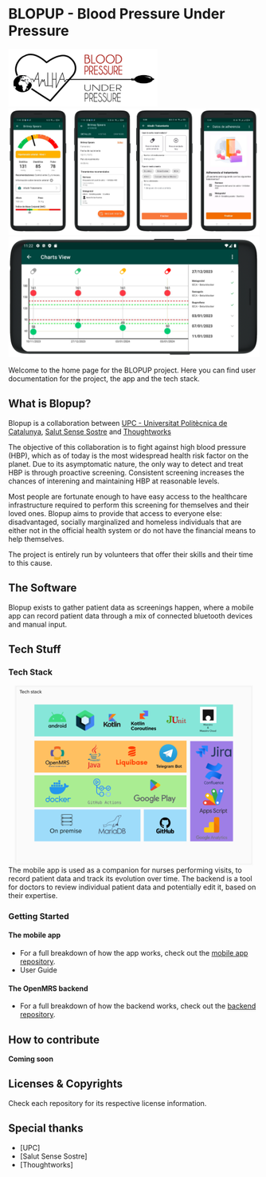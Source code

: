 # BLOPUP - Blood Pressure Under Pressure

<img src='https://github.com/BLOPUP-UPC/.github/blob/977801e3f7b7a30efc46433c286b3c2c9bf6134d/profile/blopup-logo.png' width=300>

<img alt="Four screens from the Blopup Android app" src="https://github.com/BLOPUP-UPC/.github/blob/0f896f7c27c133886064b97511b4da86bec770e3/profile/cs_inline_blopup_revamp1.png" />
<img alt="A landscape view of the patient graph from the Blopup Android app" src="https://github.com/BLOPUP-UPC/.github/blob/0f896f7c27c133886064b97511b4da86bec770e3/profile/cs_inline_blopup_revamp2.png" />

Welcome to the home page for the BLOPUP project. Here you can find user documentation for the project, the app and the tech stack.

## What is Blopup?
Blopup is a collaboration between [UPC - Universitat Politècnica de Catalunya](https://www.upc.edu/ca), [Salut Sense Sostre](https://salutsensesostre.org/) and [Thoughtworks](https://thoughtworks.com)

The objective of this collaboration is to fight against high blood pressure (HBP), which as of today is the most widespread health risk factor on the planet. Due to its asymptomatic nature, the only way to detect and treat HBP is through proactive screening. Consistent screening increases the chances of interening and maintaining HBP at reasonable levels.

Most people are fortunate enough to have easy access to the healthcare infrastructure required to perform this screening for themselves and their loved ones. Blopup aims to provide that access to everyone else: disadvantaged, socially marginalized and homeless individuals that are either not in the official health system or do not have the financial means to help themselves.

The project is entirely run by volunteers that offer their skills and their time to this cause.

## The Software
Blopup exists to gather patient data as screenings happen, where a mobile app can record patient data through a mix of connected bluetooth devices and manual input.

## Tech Stuff

### Tech Stack
<img style="display:block; margin:0 auto" src='https://github.com/BLOPUP-UPC/.github/blob/b1f2cfadf62ebcc71831db4f5c482c5a8992a2d2/profile/tech-stack.png' width=480>
The mobile app is used as a companion for nurses performing visits, to record patient data and track its evolution over time. The backend is a tool for doctors to review individual patient data and potentially edit it, based on their expertise.

### Getting Started

#### The mobile app
- For a full breakdown of how the app works, check out the [mobile app repository](). 
- User Guide

#### The OpenMRS backend
- For a full breakdown of how the backend works, check out the [backend repository]().

## How to contribute
**Coming soon**

## Licenses & Copyrights
Check each repository for its respective license information.

## Special thanks
- [UPC]
- [Salut Sense Sostre]
- [Thoughtworks]